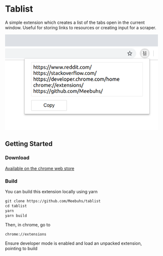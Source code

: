# Tablist
A simple extension which creates a list of the tabs open in the current window. 
Useful for storing links to resources or creating input for a scraper. 

![Tablist demo](docs/tablist-demo-640-400.png)

## Getting Started

### Download 

[Available on the chrome web store](https://chrome.google.com/webstore/detail/ijdfnmbclpjjonoehpboopalfepbocjj)

### Build
You can build this extension locally using yarn

```
git clone https://github.com/Meebuhs/tablist
cd tablist
yarn
yarn build
```

Then, in chrome, go to 
```
chrome://extensions
```

Ensure developer mode is enabled and load an unpacked extension, pointing to build